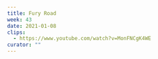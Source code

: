```yaml
---
title: Fury Road
week: 43
date: 2021-01-08
clips:
  - https://www.youtube.com/watch?v=MonFNCgK4WE
curator: ""
---
```

